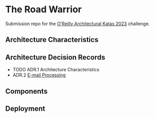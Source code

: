 # The Road Warrior
Submission repo for the [O'Reilly Architectural Katas 2023](https://learning.oreilly.com/live-events/architectural-katas/0636920097101/) challenge.

## Architecture Characteristics

## Architecture Decision Records

* TODO ADR.1 Architecture Characteristics 
* ADR.2 [E-mail Processing](./ADRs/email-processing.md)

## Components

## Deployment
